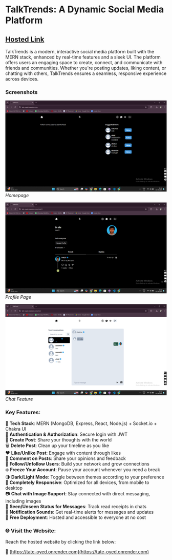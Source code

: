 # TalkTrends: A Dynamic Social Media Platform
## [Hosted Link](https://tate-oyed.onrender.com)

TalkTrends is a modern, interactive social media platform built with the MERN stack, enhanced by real-time features and a sleek UI. The platform offers users an engaging space to create, connect, and communicate with friends and communities. Whether you're posting updates, liking content, or chatting with others, TalkTrends ensures a seamless, responsive experience across devices.

### Screenshots
![TalkTrends Homepage](https://github.com/indu-shekhar-yadav/TalkTrends/blob/main2/Screenshot%20(11).png)
*Homepage*

![TalkTrends Profile Page](https://github.com/indu-shekhar-yadav/TalkTrends/blob/main2/Screenshot%20(10).png)
*Profile Page*

![TalkTrends Chat Feature](https://github.com/indu-shekhar-yadav/TalkTrends/blob/main2/Screenshot%20(15).png)
*Chat Feature*

### Key Features:
🚀 **Tech Stack**: MERN (MongoDB, Express, React, Node.js) + Socket.io + Chakra UI  
🔐 **Authentication & Authorization**: Secure login with JWT  
📝 **Create Post**: Share your thoughts with the world  
🗑️ **Delete Post**: Clean up your timeline as you like  
❤️ **Like/Unlike Post**: Engage with content through likes  
💬 **Comment on Posts**: Share your opinions and feedback  
👥 **Follow/Unfollow Users**: Build your network and grow connections  
❄️ **Freeze Your Account**: Pause your account whenever you need a break  
🌗 **Dark/Light Mode**: Toggle between themes according to your preference  
📱 **Completely Responsive**: Optimized for all devices, from mobile to desktop  
📷 **Chat with Image Support**: Stay connected with direct messaging, including images  
👀 **Seen/Unseen Status for Messages**: Track read receipts in chats  
🔔 **Notification Sounds**: Get real-time alerts for messages and updates  
🌟 **Free Deployment**: Hosted and accessible to everyone at no cost

### 🌐 Visit the Website:
Reach the hosted website by clicking the link below:

🔗 [https://tate-oyed.onrender.com](https://tate-oyed.onrender.com)
